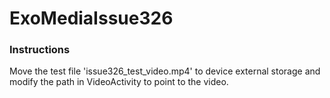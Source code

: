 # ExoMediaIssue326
### Instructions
Move the test file 'issue326_test_video.mp4' to device external storage and modify the path in VideoActivity to point to the video.
